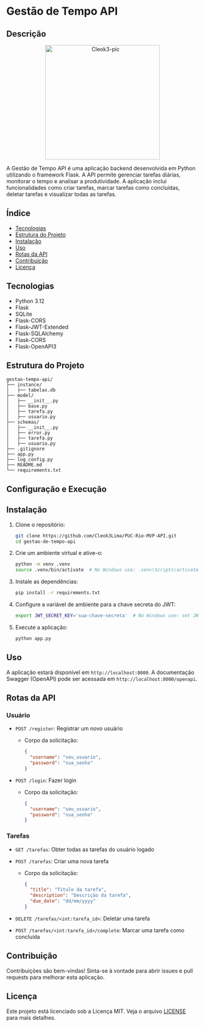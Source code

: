 # Gestão de Tempo API

## Descrição

<p align="center">
  <img alt="Cleok3-pic" width="300" src="https://cdn.discordapp.com/attachments/1217082427021725849/1256996429528825866/cleolimadev_1.png?ex=6682cca6&is=66817b26&hm=4b1248106917647f3ee387ca82efd4c732cbe5e5aaeb8fca29a7cd3ae8e079f3&">
</p>

A Gestão de Tempo API é uma aplicação backend desenvolvida em Python utilizando o framework Flask. A API permite gerenciar tarefas diárias, monitorar o tempo e analisar a produtividade. A aplicação inclui funcionalidades como criar tarefas, marcar tarefas como concluídas, deletar tarefas e visualizar todas as tarefas.

## Índice

- [Tecnologias](#tecnologias)
- [Estrutura do Projeto](#estrutura-do-projeto)
- [Instalação](#instalação)
- [Uso](#uso)
- [Rotas da API](#rotas-da-api)
- [Contribuição](#contribuição)
- [Licença](#licença)

## Tecnologias

- Python 3.12
- Flask
- SQLite
- Flask-CORS
- Flask-JWT-Extended
- Flask-SQLAlchemy
- Flask-CORS
- Flask-OpenAPI3

## Estrutura do Projeto

```
gestao-tempo-api/
├── instance/
│   ├── tabelas.db
├── model/
│   ├── __init__.py
│   ├── base.py
│   ├── tarefa.py
│   ├── usuario.py
├── schemas/
│   ├── __init__.py
│   ├── error.py
│   ├── tarefa.py
│   ├── usuario.py
├── .gitignore
├── app.py
├── log_config.py
├── README.md
└── requirements.txt
```

## Configuração e Execução

## Instalação

1. Clone o repositório:

   ```sh
   git clone https://github.com/Cleok3Lima/PUC-Rio-MVP-API.git
   cd gestao-de-tempo-api
   ```

2. Crie um ambiente virtual e ative-o:

   ```sh
   python -m venv .venv
   source .venv/bin/activate  # No Windows use: .venv\Scripts\activate
   ```

3. Instale as dependências:

   ```sh
   pip install -r requirements.txt
   ```

4. Configure a variável de ambiente para a chave secreta do JWT:

   ```sh
   export JWT_SECRET_KEY='sua-chave-secreta'  # No Windows use: set JWT_SECRET_KEY='sua-chave-secreta'
   ```

5. Execute a aplicação:
   ```sh
   python app.py
   ```

## Uso

A aplicação estará disponível em `http://localhost:8000`. A documentação Swagger (OpenAPI) pode ser acessada em `http://localhost:8000/openapi`.

## Rotas da API

### Usuário

- `POST /register`: Registrar um novo usuário

  - Corpo da solicitação:
    ```json
    {
      "username": "seu_usuario",
      "password": "sua_senha"
    }
    ```

- `POST /login`: Fazer login
  - Corpo da solicitação:
    ```json
    {
      "username": "seu_usuario",
      "password": "sua_senha"
    }
    ```

### Tarefas

- `GET /tarefas`: Obter todas as tarefas do usuário logado
- `POST /tarefas`: Criar uma nova tarefa

  - Corpo da solicitação:
    ```json
    {
      "title": "Título da tarefa",
      "description": "Descrição da tarefa",
      "due_date": "dd/mm/yyyy"
    }
    ```

- `DELETE /tarefas/<int:tarefa_id>`: Deletar uma tarefa
- `POST /tarefas/<int:tarefa_id>/complete`: Marcar uma tarefa como concluída

## Contribuição

Contribuições são bem-vindas! Sinta-se à vontade para abrir issues e pull requests para melhorar esta aplicação.

## Licença

Este projeto está licenciado sob a Licença MIT. Veja o arquivo [LICENSE](LICENSE) para mais detalhes.
